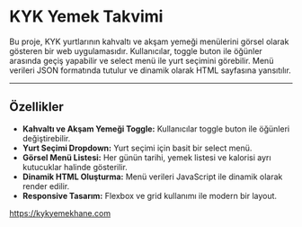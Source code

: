 # KYK Yemek Takvimi

Bu proje, KYK yurtlarının kahvaltı ve akşam yemeği menülerini görsel olarak gösteren bir web uygulamasıdır. Kullanıcılar, toggle buton ile öğünler arasında geçiş yapabilir ve select menü ile yurt seçimini görebilir. Menü verileri JSON formatında tutulur ve dinamik olarak HTML sayfasına yansıtılır.

---

## Özellikler

- **Kahvaltı ve Akşam Yemeği Toggle:** Kullanıcılar toggle buton ile öğünleri değiştirebilir.
- **Yurt Seçimi Dropdown:** Yurt seçimi için basit bir select menü.
- **Görsel Menü Listesi:** Her günün tarihi, yemek listesi ve kalorisi ayrı kutucuklar halinde gösterilir.
- **Dinamik HTML Oluşturma:** Menü verileri JavaScript ile dinamik olarak render edilir.
- **Responsive Tasarım:** Flexbox ve grid kullanımı ile modern bir layout.

https://kykyemekhane.com
